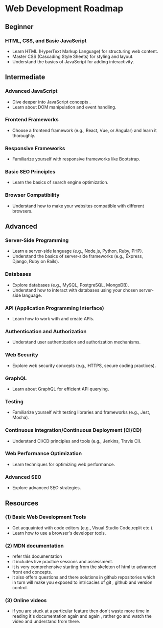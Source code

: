 # Web Development Roadmap

## Beginner

### HTML, CSS, and Basic JavaScript
- Learn HTML (HyperText Markup Language) for structuring web content.
- Master CSS (Cascading Style Sheets) for styling and layout.
- Understand the basics of JavaScript for adding interactivity.

## Intermediate

### Advanced JavaScript
- Dive deeper into JavaScript concepts .
- Learn about DOM manipulation and event handling.

### Frontend Frameworks
- Choose a frontend framework (e.g., React, Vue, or Angular) and learn it thoroughly.

### Responsive Frameworks
- Familiarize yourself with responsive frameworks like Bootstrap.

### Basic SEO Principles
- Learn the basics of search engine optimization.

### Browser Compatibility
- Understand how to make your websites compatible with different browsers.

## Advanced

### Server-Side Programming
- Learn a server-side language (e.g., Node.js, Python, Ruby, PHP).
- Understand the basics of server-side frameworks (e.g., Express, Django, Ruby on Rails).

### Databases
- Explore databases (e.g., MySQL, PostgreSQL, MongoDB).
- Understand how to interact with databases using your chosen server-side language.

### API (Application Programming Interface)
- Learn how to work with and create APIs.

### Authentication and Authorization
- Understand user authentication and authorization mechanisms.

### Web Security
- Explore web security concepts (e.g., HTTPS, secure coding practices).

### GraphQL
- Learn about GraphQL for efficient API querying.

### Testing
- Familiarize yourself with testing libraries and frameworks (e.g., Jest, Mocha).

### Continuous Integration/Continuous Deployment (CI/CD)
- Understand CI/CD principles and tools (e.g., Jenkins, Travis CI).

### Web Performance Optimization
- Learn techniques for optimizing web performance.

### Advanced SEO
- Explore advanced SEO strategies.

## Resources

### (1) Basic Web Development Tools
- Get acquainted with code editors (e.g., Visual Studio Code,replit etc.).
- Learn how to use a browser's developer tools.
### (2) MDN documentation
- refer this documentation 
- it includes live practice sessions and assessment.
- it is very comprehensive starting from the skeleton of html to advanced front end concepts.
- it also offers questions and there solutions in github repositories which in turn will make you
  exposed to intricacies of git , github and version control.
### (3) Online videos
- if you are stuck at a particular feature then don't waste more time in reading it's documentation again
  and again , rather go and watch the video and understand from there.


